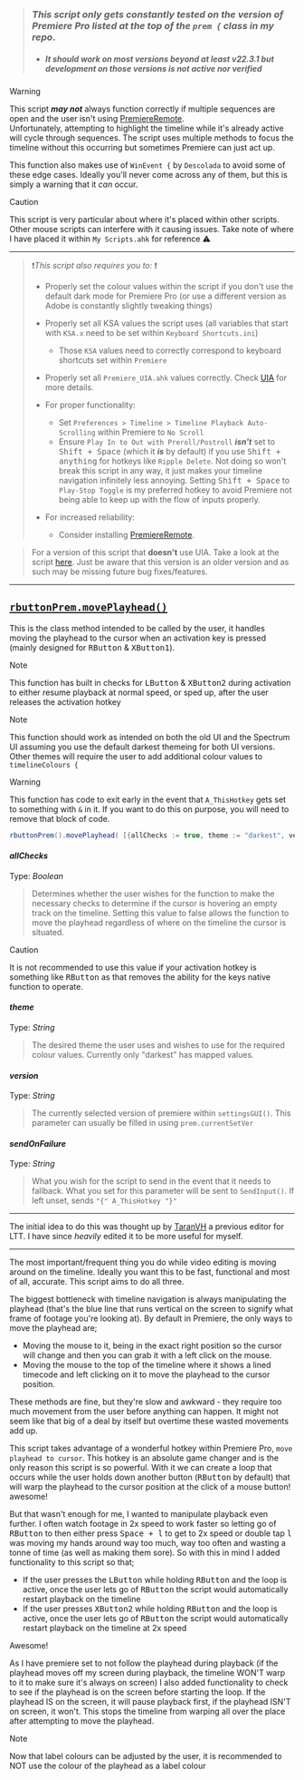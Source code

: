> ### *This script only gets constantly tested on the version of Premiere Pro listed at the top of the `prem {` class in my repo*.
>  - ##### It *should* work on most versions beyond at least v22.3.1 but development on those versions is not active nor verified

> [!Warning]
> This script **_may not_** always function correctly if multiple sequences are open and the user isn't using [PremiereRemote](https://github.com/Tomshiii/ahk/wiki/PremiereRemote).  
> Unfortunately, attempting to highlight the timeline while it's already active will cycle through sequences. The script uses multiple methods to focus the timeline without this occurring but sometimes Premiere can just act up.  
>
> This function also makes use of `WinEvent {` by `Descolada` to avoid some of these edge cases. Ideally you'll never come across any of them, but this is simply a warning that it *can* occur.

> [!Caution]
> This script is very particular about where it's placed within other scripts. Other mouse scripts can interfere with it causing issues. Take note of where I have placed it within `My Scripts.ahk` for reference ⚠️
***

> ❗*This script also requires you to:* ❗
> - Properly set the colour values within the script if you don't use the default dark mode for Premiere Pro (or use a different version as Adobe is constantly slightly tweaking things)
> - Properly set all KSA values the script uses (all variables that start with `KSA.x` need to be set within `Keyboard Shortcuts.ini`)
>   - Those `KSA` values need to correctly correspond to keyboard shortcuts set within `Premiere`
> - Properly set all `Premiere_UIA.ahk` values correctly. Check [UIA](https://github.com/Tomshiii/ahk/wiki/UIA) for more details.
> - For proper functionality:
>    - Set `Preferences > Timeline > Timeline Playback Auto-Scrolling` within Premiere to `No Scroll`
>    - Ensure `Play In to Out with Preroll/Postroll` **_isn't_** set to <kbd>Shift + Space</kbd> (which it **_is_** by default) if you use <kbd>Shift + anything</kbd> for hotkeys like `Ripple Delete`. Not doing so won't break this script in any way, it just makes your timeline navigation infinitely less annoying. Setting <kbd>Shift + Space</kbd> to `Play-Stop Toggle` is my preferred hotkey to avoid Premiere not being able to keep up with the flow of inputs properly.
>
> - For increased reliability:
>   - Consider installing [PremiereRemote](https://github.com/Tomshiii/ahk/wiki/PremiereRemote).

> For a version of this script that **doesn't** use UIA. Take a look at the script [here](https://github.com/Tomshiii/ahk/blob/v2.11.3/lib/Classes/Editors/Premiere_RightClick.ahk). Just be aware that this version is an older version and as such may be missing future bug fixes/features.
***

## <u>`rbuttonPrem.movePlayhead()`</u>
This is the class method intended to be called by the user, it handles moving the playhead to the cursor when an activation key is pressed (mainly designed for <kbd>RButton</kbd> & <kbd>XButton1</kbd>).
> [!Note]
> This function has built in checks for <kbd>LButton</kbd> & <kbd>XButton2</kbd> during activation to either resume playback at normal speed, or sped up, after the user releases the activation hotkey

> [!Note]
> This function should work as intended on both the old UI and the Spectrum UI assuming you use the default darkest themeing for both UI versions. Other themes will require the user to add additional colour values to `timelineColours {`

> [!Warning]
> This function has code to exit early in the event that `A_ThisHotkey` gets set to something with `&` in it. If you want to do this on purpose, you will need to remove that block of code.

```c#
rbuttonPrem().movePlayhead( [{allChecks := true, theme := "darkest", version := unset, sendOnFailure := unset}] )
```

#### *allChecks*
Type: *Boolean*
> Determines whether the user wishes for the function to make the necessary checks to determine if the cursor is hovering an empty track on the timeline. Setting this value to false allows the function to move the playhead regardless of where on the timeline the cursor is situated.

> [!Caution]
> It is not recommended to use this value if your activation hotkey is something like <kbd>RButton</kbd> as that removes the ability for the keys native function to operate.

#### *theme*
Type: *String*
> The desired theme the user uses and wishes to use for the required colour values. Currently only "darkest" has mapped values.

#### *version*
Type: *String*
> The currently selected version of premiere within `settingsGUI()`. This parameter can usually be filled in using `prem.currentSetVer`

#### *sendOnFailure*
Type: *String*
> What you wish for the script to send in the event that it needs to fallback. What you set for this parameter will be sent to `SendInput()`. If left unset, sends `"{" A_ThisHotkey "}"`
***

The initial idea to do this was thought up by [TaranVH](https://github.com/TaranVH/2nd-keyboard) a previous editor for LTT. I have since *heavily* edited it to be more useful for myself.
***
The most important/frequent thing you do while video editing is moving around on the timeline. Ideally you want this to be fast, functional and most of all, accurate. This script aims to do all three.

The biggest bottleneck with timeline navigation is always manipulating the playhead (that's the blue line that runs vertical on the screen to signify what frame of footage you're looking at). By default in Premiere, the only ways to move the playhead are;

- Moving the mouse to it, being in the exact right position so the cursor will change and then you can grab it with a left click on the mouse.
- Moving the mouse to the top of the timeline where it shows a lined timecode and left clicking on it to move the playhead to the cursor position.

These methods are fine, but they're slow and awkward - they require too much movement from the user before anything can happen. It might not seem like that big of a deal by itself but overtime these wasted movements add up.

This script takes advantage of a wonderful hotkey within Premiere Pro, `move playhead to cursor`. This hotkey is an absolute game changer and is the only reason this script is so powerful. With it we can create a loop that occurs while the user holds down another button (<kbd>RButton</kbd> by default) that will warp the playhead to the cursor position at the click of a mouse button! awesome!

But that wasn't enough for me, I wanted to manipulate playback even further. I often watch footage in 2x speed to work faster so letting go of <kbd>RButton</kbd> to then either press <kbd>Space + l</kbd> to get to 2x speed or double tap <kbd>l</kbd> was moving my hands around way too much, way too often and wasting a tonne of time (as well as making them sore). So with this in mind I added functionality to this script so that;

- If the user presses the <kbd>LButton</kbd> while holding <kbd>RButton</kbd> and the loop is active, once the user lets go of <kbd>RButton</kbd> the script would automatically restart playback on the timeline
- If the user presses <kbd>XButton2</kbd> while holding <kbd>RButton</kbd> and the loop is active, once the user lets go of <kbd>RButton</kbd> the script would automatically restart playback on the timeline at 2x speed

Awesome!

As I have premiere set to not follow the playhead during playback (if the playhead moves off my screen during playback, the timeline WON'T warp to it to make sure it's always on screen) I also added functionality to check to see if the playhead is on the screen before starting the loop. If the playhead IS on the screen, it will pause playback first, if the playhead ISN'T on screen, it won't. This stops the timeline from warping all over the place after attempting to move the playhead.

> [!Note]
> Now that label colours can be adjusted by the user, it is recommended to NOT use the colour of the playhead as a label colour